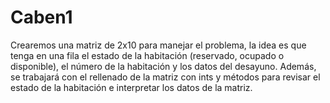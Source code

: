 # Caben1

Crearemos una matriz de 2x10 para manejar el problema, la idea es que tenga en una fila el estado de la habitación (reservado, ocupado o disponible), el número de la habitación y los datos del desayuno. Además, se trabajará con el rellenado de la matriz con ints y métodos para revisar el estado de la habitación e interpretar los datos de la matriz.    
